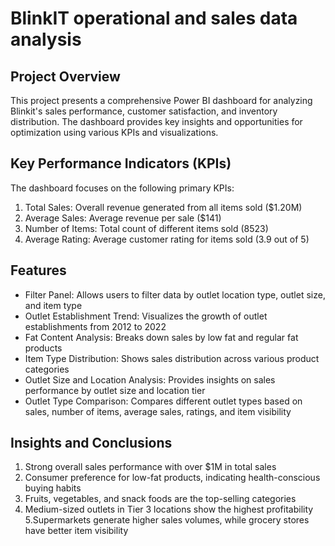 # BlinkIT operational and sales data analysis

## Project Overview

This project presents a comprehensive Power BI dashboard for analyzing Blinkit's sales performance, customer satisfaction, and inventory distribution. The dashboard provides key insights and opportunities for optimization using various KPIs and visualizations.

## Key Performance Indicators (KPIs)

The dashboard focuses on the following primary KPIs:

1. Total Sales: Overall revenue generated from all items sold ($1.20M)
2. Average Sales: Average revenue per sale ($141)
3. Number of Items: Total count of different items sold (8523)
4. Average Rating: Average customer rating for items sold (3.9 out of 5)

## Features

* Filter Panel: Allows users to filter data by outlet location type, outlet size, and item type
* Outlet Establishment Trend: Visualizes the growth of outlet establishments from 2012 to 2022
* Fat Content Analysis: Breaks down sales by low fat and regular fat products
* Item Type Distribution: Shows sales distribution across various product categories
* Outlet Size and Location Analysis: Provides insights on sales performance by outlet size and location tier
* Outlet Type Comparison: Compares different outlet types based on sales, number of items, average sales, ratings, and item visibility

## Insights and Conclusions

1. Strong overall sales performance with over $1M in total sales
2. Consumer preference for low-fat products, indicating health-conscious buying habits
3. Fruits, vegetables, and snack foods are the top-selling categories
4. Medium-sized outlets in Tier 3 locations show the highest profitability
5.Supermarkets generate higher sales volumes, while grocery stores have better item visibility
